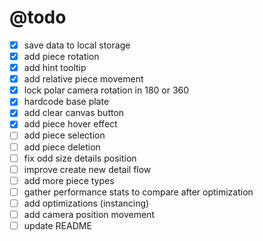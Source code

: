 # @todo

- [x] save data to local storage
- [x] add piece rotation
- [x] add hint tooltip
- [x] add relative piece movement
- [x] lock polar camera rotation in 180 or 360
- [x] hardcode base plate
- [x] add clear canvas button
- [x] add piece hover effect
- [ ] add piece selection
- [ ] add piece deletion
- [ ] fix odd size details position
- [ ] improve create new detail flow
- [ ] add more piece types
- [ ] gather performance stats to compare after optimization
- [ ] add optimizations (instancing)
- [ ] add camera position movement
- [ ] update README
